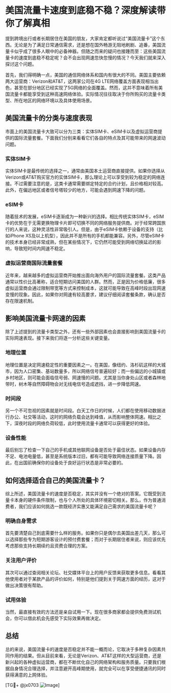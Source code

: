 # 美国流量卡速度到底稳不稳？深度解读带你了解真相

提到跨境出行或者长期居住在美国的朋友，大家肯定都听说过“美国流量卡”这个东西。无论是为了满足日常通信需求，还是想在国外畅游无阻地刷剧、追番，美国流量卡似乎成了很多人眼中的必备神器。但随之而来的疑问也接踵而至：这些美国流量卡的速度到底稳不稳定呢？会不会出现网速忽快忽慢的情况？今天我们就来深入探讨这个问题。

首先，我们得明确一点，美国的通信网络体系和国内有很大的不同。美国主要依赖两大运营商：Verizon和AT&T，这两家公司在4G LTE网络覆盖方面表现相当出色，甚至在部分地区已经实现了5G网络的全面覆盖。然而，这并不意味着所有美国流量卡都能享受到这种高速网络体验。实际情况往往取决于你所购买的流量卡类型、所在地区的网络环境以及具体使用场景。

## 美国流量卡的分类与速度表现

市面上的美国流量卡大致可以分为三类：实体SIM卡、eSIM卡以及虚拟运营商提供的国际流量套餐。下面我们分别来看看它们各自的特点及其可能带来的网速波动问题。

### 实体SIM卡

实体SIM卡是最传统的选择之一，通常由美国本土运营商直接提供。如果你选择从Verizon或AT&T购买官方的实体SIM卡，那么理论上可以享受到较为稳定的网络连接。不过需要注意的是，这类卡通常需要绑定特定的合约计划，且价格相对较高。此外，在偏远地区或者信号塔较少的地方，可能会遇到网速下降的问题。

### eSIM卡

随着技术的发展，eSIM卡逐渐成为一种新兴的选择。相比传统实体SIM卡，eSIM卡的优势在于无需更换物理卡片即可切换不同的网络服务提供商。对于经常跨国旅行的人来说，这种灵活性非常吸引人。但是，由于eSIM卡依赖于设备的支持（比如iPhone XS及以上机型），因此并不是所有的手机都能兼容。另外，尽管eSIM卡的技术本身已经非常成熟，但在某些情况下，它仍然可能受到网络切换延迟的影响，导致短时间内网速不稳定。

### 虚拟运营商国际流量套餐

近年来，越来越多的虚拟运营商开始推出面向海外用户的国际流量套餐。这类产品通常以性价比高著称，适合短期访问美国的人群。然而，正是因为价格低廉，很多虚拟运营商会通过限制带宽等方式来控制成本，这就可能导致在高峰时段出现网速变慢的现象。因此，如果你对网速有较高要求，建议仔细阅读套餐条款，确认是否存在限速机制。

## 影响美国流量卡网速的因素

除了上述提到的流量卡类型之外，还有一些外部因素也会直接影响到美国流量卡的实际网速表现。接下来我们将逐一分析这些关键变量。

### 地理位置

地理位置是决定网速稳定性的重要因素之一。在美国，像纽约、洛杉矶这样的大城市，因为人口密集、基站数量多，所以网络信号普遍较好；而一些偏远的小城镇或乡村地区，则可能会面临信号弱、网速慢的问题。尤其是当你身处山区或者森林地带时，树木等自然障碍物会对无线电信号造成遮挡，进一步降低网速。

### 时间段

另一个不可忽视的因素就是时间段。白天工作日的时候，人们都在使用移动数据进行办公、社交等活动，这时的网络负载会达到峰值，从而影响整体网速。相比之下，深夜时段的网络负荷较低，此时使用流量卡通常可以获得更好的体验。

### 设备性能

最后别忘了检查一下自己的手机或其他联网设备是否处于最佳状态。如果设备内存不足、电池电量低，甚至是系统版本过旧，都有可能导致网络连接质量下降。因此，在出国前确保你的设备处于良好运行状态是非常必要的。

## 如何选择适合自己的美国流量卡？

综上所述，美国流量卡的速度是否稳定，其实并没有一个绝对的答案。它既受到流量卡本身的硬件条件限制，也与个人所处的具体环境密切相关。那么，作为普通消费者，我们应该如何挑选一款既经济实惠又能满足自己需求的美国流量卡呢？

### 明确自身需求

首先要清楚自己到底需要什么样的服务。如果你只是偶尔去美国出差几天，那么可以选择那些专为短期游客设计的预付费套餐；而对于长期居住者来说，则应该优先考虑那些支持长期续约且资费合理的方案。

### 关注用户评价

其次可以通过查阅相关论坛、社交媒体平台上的用户反馈来获取更多信息。看看其他使用者对于某款产品的评价如何，特别是他们提到关于网速方面的经历，这对于做出决策很有帮助。

### 试用体验

当然，最直接有效的方法还是亲自试用一下。现在很多商家都会提供免费测试机会，你可以借此机会先感受下实际效果再做决定。

## 总结

总的来说，美国流量卡的速度是否稳定并不能一概而论，它取决于多种复杂因素共同作用的结果。但从目前来看，无论是Verizon、AT&T这样的大型运营商，还是新兴起的各种虚拟运营商，都在不断优化自己的网络架构和服务质量。只要我们根据自身情况合理选择，并注意避开高峰期使用，就完全可以在享受便捷通讯的同时获得满意的上网体验。

[TG💪+ @jx0703 ![Image](https://github.com/user-attachments/assets/dbca1d08-cadb-493c-b0ec-ad6f7a83f270)]